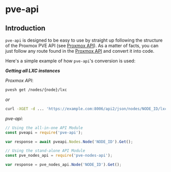 # pve-api

## __Introduction__

`pve-api` is designed to be easy to use by straight up following the structure of the Proxmox PVE API (see [Proxmox API](https://pve.proxmox.com/pve-docs/api-viewer/#/storage)). As a matter of facts, you can just follow any route found in the [Proxmox API](https://pve.proxmox.com/pve-docs/api-viewer/#/storage) and convert it into code.

Here's a simple example of how `pve-api`'s conversion is used:

___Getting all LXC instances___

_Proxmox API_:
```bash
pvesh get /nodes/{node}/lxc
```
_or_
```bash
curl -XGET -d ... 'https://example.com:8006/api2/json/nodes/NODE_ID/lxc'
```

_pve-api_: 
```javascript
// Using the all-in-one API Module
const pveapi = require('pve-api');

var response = await pveapi.Nodes.Node('NODE_ID').Get();

// Using the stand-alone API Module
const pve_nodes_api = require('pve-nodes-api');

var response = pve_nodes_api.Node('NODE_ID').Get();
```